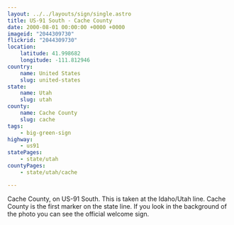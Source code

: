 ```yaml
---
layout: ../../layouts/sign/single.astro
title: US-91 South - Cache County
date: 2000-08-01 00:00:00 +0000 +0000
imageid: "2044309730"
flickrid: "2044309730"
location:
    latitude: 41.998682
    longitude: -111.812946
country:
    name: United States
    slug: united-states
state:
    name: Utah
    slug: utah
county:
    name: Cache County
    slug: cache
tags:
    - big-green-sign
highway:
    - us91
statePages:
    - state/utah
countyPages:
    - state/utah/cache

---
```

Cache County, on US-91 South.  This is taken at the Idaho/Utah line.  Cache County is the first marker on the state line.  If you look in the background of the photo you can see the official welcome sign.